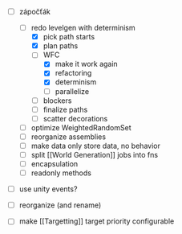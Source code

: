 - [ ] zápočťák
    - [ ] redo levelgen with determinism
        - [x] pick path starts
        - [x] plan paths
        - [ ] WFC
            - [x] make it work again
            - [x] refactoring
            - [x] determinism
            - [ ] parallelize
        - [ ] blockers
        - [ ] finalize paths
        - [ ] scatter decorations
    - [ ] optimize WeightedRandomSet
    - [ ] reorganize assemblies
    - [ ] make data only store data, no behavior
    - [ ] split [[World Generation]] jobs into fns
    - [ ] encapsulation
    - [ ] readonly methods
- [ ] use unity events?
- [ ] reorganize (and rename)


- [ ] make [[Targetting]] target priority configurable

